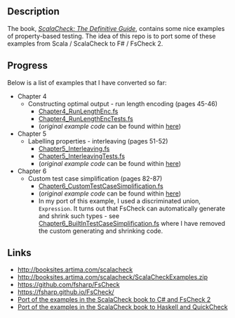 
## Description

The book, [_ScalaCheck: The Definitive Guide_](http://www.artima.com/shop/scalacheck), contains some nice examples
of property-based testing. The idea of this repo is to port some of these
examples from Scala / ScalaCheck to F# / FsCheck 2.

## Progress

Below is a list of examples that I have converted so far:

* Chapter 4
    * Constructing optimal output - run length encoding (pages 45-46)
        * [Chapter4_RunLengthEnc.fs](https://github.com/taylorjg/ScalaCheckBookExamplesInFsCheckInFs/blob/master/ScalaCheckBookExamplesInFsCheckInFs/Chapter4_RunLengthEnc.fs)
        * [Chapter4_RunLengthEncTests.fs](https://github.com/taylorjg/ScalaCheckBookExamplesInFsCheckInFs/blob/master/ScalaCheckBookExamplesInFsCheckInFs/Chapter4_RunLengthEncTests.fs)
        * (_original example code_ can be found within [here](http://booksites.artima.com/scalacheck/examples/html/ch04.html#sec6))
* Chapter 5
    * Labelling properties - interleaving (pages 51-52)
        * [Chapter5_Interleaving.fs](https://github.com/taylorjg/ScalaCheckBookExamplesInFsCheckInFs/blob/master/ScalaCheckBookExamplesInFsCheckInFs/Chapter5_Interleaving.fs)
        * [Chapter5_InterleavingTests.fs](https://github.com/taylorjg/ScalaCheckBookExamplesInFsCheckInFs/blob/master/ScalaCheckBookExamplesInFsCheckInFs/Chapter5_InterleavingTests.fs)
        * (_original example code_ can be found within [here](http://booksites.artima.com/scalacheck/examples/html/ch05.html#sec1))
* Chapter 6
    * Custom test case simplification (pages 82-87)
        * [Chapter6_CustomTestCaseSimplification.fs](https://github.com/taylorjg/ScalaCheckBookExamplesInFsCheckInFs/blob/master/ScalaCheckBookExamplesInFsCheckInFs/Chapter6_CustomTestCaseSimplification.fs)
        * (_original example code_ can be found within [here](http://booksites.artima.com/scalacheck/examples/html/ch06.html#sec2))
        * In my port of this example, I used a discriminated union, `Expression`. It turns out that FsCheck can automatically generate and shrink such types - see [Chapter6_BuiltInTestCaseSimplification.fs](https://github.com/taylorjg/ScalaCheckBookExamplesInFsCheckInFs/blob/master/ScalaCheckBookExamplesInFsCheckInFs/Chapter6_BuiltInTestCaseSimplification.fs) where I have removed the custom generating and shrinking code.

## Links

* http://booksites.artima.com/scalacheck
* http://booksites.artima.com/scalacheck/ScalaCheckExamples.zip
* https://github.com/fsharp/FsCheck
* https://fsharp.github.io/FsCheck/
* [Port of the examples in the ScalaCheck book to C# and FsCheck 2](https://github.com/taylorjg/ScalaCheckBookExamplesInFsCheck2)
* [Port of the examples in the ScalaCheck book to Haskell and QuickCheck](https://github.com/taylorjg/ScalaCheckBookExamplesInQuickCheck)
